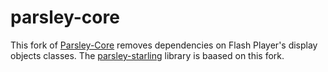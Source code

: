 parsley-core
================

This fork of [Parsley-Core](https://github.com/spicefactory/Parsley-Core) removes dependencies on Flash Player's display objects classes. The [parsley-starling](https://github.com/rozd-spicefactory/parsley-starling) library is baased on this fork.
